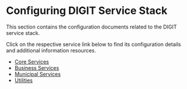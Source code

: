 # Configuring DIGIT Service Stack

This section contains the configuration documents related to the DIGIT service stack.

Click on the respective service link below to find its configuration details and additional information resources.

* [Core Services](broken-reference)
* [Business Services](business-services/)
* [Municipal Services](municipal-services/)
* [Utilities](broken-reference)
